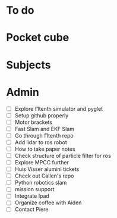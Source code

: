 # To do

# Pocket cube

# Subjects

# Admin
- [ ] Explore f1tenth simulator and pyglet
- [ ] Setup github properly
- [ ] Motor brackets
- [ ] Fast Slam and EKF Slam
- [ ] Go through f1tenth repo
- [ ] Add lidar to ros robot
- [ ] How to take paper notes
- [ ] Check structure of particle filter for ros
- [ ] Explore MPCC further
- [ ] Huis Visser alumini tickets
- [ ] Check out Callen's repo
- [ ] Python robotics slam
- [ ] mission support
- [ ] Integrate Ipad
- [ ] Organize coffee with Aiden
- [ ] Contact Piere